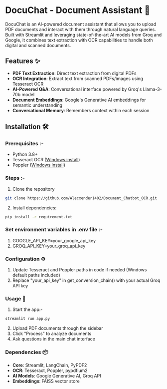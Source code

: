 # DocuChat - Document Assistant 📄

DocuChat is an AI-powered document assistant that allows you to upload PDF documents and interact with them through natural language queries. Built with Streamlit and leveraging state-of-the-art AI models from Groq and Google, it combines text extraction with OCR capabilities to handle both digital and scanned documents.

## Features ✨
- **PDF Text Extraction**: Direct text extraction from digital PDFs
- **OCR Integration**: Extract text from scanned PDFs/images using Tesseract OCR
- **AI-Powered Q&A**: Conversational interface powered by Groq's Llama-3-70b model
- **Document Embeddings**: Google's Generative AI embeddings for semantic understanding
- **Conversational Memory**: Remembers context within each session

## Installation 🛠️

### Prerequisites :-
- Python 3.8+
- Tesseract OCR ([Windows install](https://github.com/UB-Mannheim/tesseract/wiki))
- Poppler ([Windows install](https://github.com/oschwartz10612/poppler-windows/releases))

### Steps :-
1. Clone the repository
```bash
git clone https://github.com/Alecxender1402/Document_Chatbot_OCR.git
```
2. Install dependencies:
```bash
pip install -r requirement.txt 
```

### Set environment variables in .env file :-
1. GOOGLE_API_KEY=your_google_api_key
2. GROQ_API_KEY=your_groq_api_key

### Configuration ⚙️

1. Update Tesseract and Poppler paths in code if needed (Windows default paths included)
2. Replace "your_api_key" in get_conversion_chain() with your actual Groq API key

### Usage 🚀
1. Start the app:-
```bash
streamlit run app.py
```
2. Upload PDF documents through the sidebar
3. Click "Process" to analyze documents
4. Ask questions in the main chat interface

### Dependencies 📦

- **Core**: Streamlit, LangChain, PyPDF2
- **OCR**: Tesseract, Poppler, pypdfium2
- **AI Models**: Google Generative AI, Groq API
- **Embeddings**: FAISS vector store


